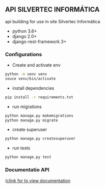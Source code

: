 ## API SILVERTEC INFORMÁTICA

<p>api building for use in site Silvertec Informática</p>

* python 3.6+
* django 2.0+
* django-rest-framework 3+

### Configurations

* Create and activate env
```sh
python -m venv venv
souce venv/bin/activate
```
* install dependencies

```sh
pip install -r requirements.txt
```
* run migrations

```sh
python manage.py makemigrations
python manage.py migrate
```

* create superuser

```sh
python manage.py createsuperuser
```

* run tests

```sh
python manage.py test
```

### Documentatio API
([clink for to view documentation](https://documenter.getpostman.com/view/5317169/SW7dURSu?version=latest)

